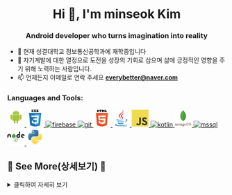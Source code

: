 <h1 align="center">Hi 👋, I'm minseok Kim</h1>
<h3 align="center">Android developer who turns imagination into reality</h3>

- 🔭 현재 성결대학교 정보통신공학과에 재학중입니다
- 💬 자기계발에 대한 열정으로 도전을 성장의 기회로 삼으며 삶에 긍정적인 영향을 주기 위해 노력하는 사람입니다.
- 📫 언제든지 이메일로 연락 주세요 **everybetter@naver.com**


<p align="left">
</p>

<h3 align="left">Languages and Tools:</h3>
<p align="left"> 
  <a href="https://developer.android.com" target="_blank" rel="noreferrer"> 
    <img src="https://raw.githubusercontent.com/devicons/devicon/master/icons/android/android-original-wordmark.svg" alt="android" width="40" height="40"/> 
  </a>
  <a href="https://www.w3schools.com/css/" target="_blank" rel="noreferrer"> 
    <img src="https://raw.githubusercontent.com/devicons/devicon/master/icons/css3/css3-original-wordmark.svg" alt="css3" width="40" height="40"/> 
  </a>
  <a href="https://firebase.google.com/" target="_blank" rel="noreferrer"> 
    <img src="https://www.vectorlogo.zone/logos/firebase/firebase-icon.svg" alt="firebase" width="40" height="40"/> 
  </a>
  <a href="https://git-scm.com/" target="_blank" rel="noreferrer"> 
    <img src="https://www.vectorlogo.zone/logos/git-scm/git-scm-icon.svg" alt="git" width="40" height="40"/> 
  </a>
  <a href="https://www.w3.org/html/" target="_blank" rel="noreferrer"> 
    <img src="https://raw.githubusercontent.com/devicons/devicon/master/icons/html5/html5-original-wordmark.svg" alt="html5" width="40" height="40"/> 
  </a>
  <a href="https://www.java.com" target="_blank" rel="noreferrer"> 
    <img src="https://raw.githubusercontent.com/devicons/devicon/master/icons/java/java-original.svg" alt="java" width="40" height="40"/> 
  </a>
  <a href="https://developer.mozilla.org/en-US/docs/Web/JavaScript" target="_blank" rel="noreferrer"> 
    <img src="https://raw.githubusercontent.com/devicons/devicon/master/icons/javascript/javascript-original.svg" alt="javascript" width="40" height="40"/> 
  </a>
  <a href="https://kotlinlang.org" target="_blank" rel="noreferrer"> 
    <img src="https://www.vectorlogo.zone/logos/kotlinlang/kotlinlang-icon.svg" alt="kotlin" width="40" height="40"/> 
  </a>
  <a href="https://www.mongodb.com/" target="_blank" rel="noreferrer"> 
    <img src="https://raw.githubusercontent.com/devicons/devicon/master/icons/mongodb/mongodb-original-wordmark.svg" alt="mongodb" width="40" height="40"/> 
  </a>
  <a href="https://www.microsoft.com/en-us/sql-server" target="_blank" rel="noreferrer"> 
    <img src="https://www.svgrepo.com/show/303229/microsoft-sql-server-logo.svg" alt="mssql" width="40" height="40"/> 
  </a>
  <a href="https://nodejs.org" target="_blank" rel="noreferrer"> 
    <img src="https://raw.githubusercontent.com/devicons/devicon/master/icons/nodejs/nodejs-original-wordmark.svg" alt="nodejs" width="40" height="40"/> 
  </a>
  <a href="https://www.python.org" target="_blank" rel="noreferrer"> 
    <img src="https://raw.githubusercontent.com/devicons/devicon/master/icons/python/python-original.svg" alt="python" width="40" height="40"/> 
  </a>
</p>




## 🌟 See More(상세보기) 🌟

<details>
  <summary>클릭하여 자세히 보기</summary>
  
  ### 📂 Project

  - **[재능 기부 어플](https://github.com/123qweminseok/Talent-Donation-App/blob/master/README.md)** - 기획, 안드로이드 개발(JAVA 팀장) (2024.03 ~ 2024.5)
  - **[NFC 출입관리 어플](https://github.com/123qweminseok/NFC-firstproejct)** -기획,안드로이드 개발(팀장) (2024.09 ~ 2024.11)
  - **[TODO캘린더](https://github.com/123qweminseok/ReminderScreen)** - 기획, 안드로이드 개발(팀장) (2024.10 ~ 2024.12)
  - **[자비스(Jarvis) 프로젝트]**(구글 어시스먼트, 빅스비 그 이상의 프로그램 제작중)- 2025.01~ 진행중. ->갤럭시 25 신규모델로 나와서 진행 중단. 신규 어플 진행 예정.
  -**[개발 회사 재직중-안드로이드]** 2025.01.14~
---

## 📘 Study

- 교내 웹,앱프로그래밍 스터디장 (2024.09 ~ 2024.12)
- 교내 객체지향 프로그래밍(JAVA) 튜터링장 (2023.09 ~ 2024.12)

---


## 🏆 Award
- 🥈 **성결대학교 창의문제해결 프로젝트 우수상(2등)** (2024.12.26)([링크](https://github.com/123qweminseok/NFC-firstproejct))
- 🏆 **성결대학교 성결튜터링(튜터) 최우수팀(1등)**(2024.12.23)([링크](곧 올라올 예정.))
- 🏆 **성결대학교 ICT 통합경진대회 최우수상(1등)** (2024.11.28) - [링크](https://www.sungkyul.ac.kr/sungkyulice/4167/subview.do?enc=Zm5jdDF8QEB8JTJGYmJzJTJGc3VuZ2t5dWxpY2UlMkYxMzc3JTJGMzY3MDQlMkZhcnRjbFZpZXcuZG8lM0Zpc1ZpZXdNaW5lJTNEZmFsc2UlMjZiYnNDbFNlcSUzRCUyNnNyY2hXcmQlM0QlMjZyZ3NCZ25kZVN0ciUzRCUyNnBhZ2UlM0QxJTI2YmJzT3BlbldyZFNlcSUzRCUyNnJnc0VuZGRlU3RyJTNEJTI2c3JjaENvbHVtbiUzRCUyNnBhc3N3b3JkJTNEJTI2)
- 🥉 **성결대학교 창업아이디어 경진대회 동상(3등)** (2024.11.27)-("페스티 고(축제와 함께 걷는 리워드 어플))-([링크](곧 올라올 예정))
- 🏆 **성결대학교 정보통신공학과 3학년 수석(1등)** (2024.07)[링크](https://blog.naver.com/everybetter/223502859872) (3학년 평균 학점 4.4로 마무리)
- 🏆 **성결대학교 포트폴리오 경진대회 최우수상(1등)** (2024.05.21) [링크](https://www.youtube.com/watch?v=LelZTbJi1y0&t=304s)
- 🥈 **2024 삶의 질 연구회 동계 학술대회 우수상(2등)** (2024.01.12) (NERF기술을 활용한 파노라마 어플리케이션)[링크](https://www.sungkyul.ac.kr/sungkyulice/7148/subview.do?enc=Zm5jdDF8QEB8JTJGYmJzJTJGc3VuZ2t5dWxpY2UlMkYxOTAzJTJGMzQzMzElMkZhcnRjbFZpZXcuZG8lM0Zpc1ZpZXdNaW5lJTNEZmFsc2UlMjZiYnNDbFNlcSUzRCUyNnNyY2hXcmQlM0QlMjZyZ3NCZ25kZVN0ciUzRCUyNnBhZ2UlM0QxJTI2YmJzT3BlbldyZFNlcSUzRCUyNnJnc0VuZGRlU3RyJTNEJTI2c3JjaENvbHVtbiUzRCUyNnBhc3N3b3JkJTNEJTI2)
- 🥉 **2023 한국실천공학교육학회 교육장비/매체 개발 및 아이디어 경진대회 동상(3등)** (2023.11.03)-(NFRF기술을 활용한 부동산 어플리케이션)[링크](https://www.sungkyul.ac.kr/sungkyulice/7148/subview.do?enc=Zm5jdDF8QEB8JTJGYmJzJTJGc3VuZ2t5dWxpY2UlMkYxOTAzJTJGMzUxMTYlMkZhcnRjbFZpZXcuZG8lM0Zpc1ZpZXdNaW5lJTNEZmFsc2UlMjZiYnNDbFNlcSUzRCUyNnNyY2hXcmQlM0QlMjZyZ3NCZ25kZVN0ciUzRCUyNnBhZ2UlM0QxJTI2YmJzT3BlbldyZFNlcSUzRCUyNnJnc0VuZGRlU3RyJTNEJTI2c3JjaENvbHVtbiUzRCUyNnBhc3N3b3JkJTNEJTI2)
---
  
## Most Used Languages
![Most Used Languages](https://github-readme-stats.vercel.app/api/top-langs/?username=123qweminseok&layout=compact&langs_count=10&theme=dark)

</div>

---
